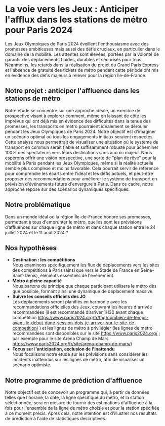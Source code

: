 # La voie vers les Jeux : Anticiper l'afflux dans les stations de métro pour Paris 2024

Les Jeux Olympiques de Paris 2024 éveillent l'enthousiasme avec des promesses ambitieuses mais aussi des défis cruciaux, en particulier dans le domaine de la mobilité. Les attentes sont élevées, portées par la volonté de garantir des déplacements fluides, durables et sécurisés pour tous. Néanmoins, les retards dans la réalisation du projet du Grand Paris Express et l'absence de gratuité des tickets de métro pendant cette période ont mis en évidence des défis majeurs à relever pour la région Île-de-France.

## Notre projet : anticiper l'affluence dans les stations de métro
Notre étude se concentre sur une approche idéale, un exercice de prospective visant à explorer comment, même en laissant de côté les imprévus qui ont déjà mis en évidence des difficultés dans la tenue des promesses, les transports en métro pourraient idéalement se dérouler pendant les Jeux Olympiques de Paris 2024. Notre objectif est d'imaginer un scénario optimal où tous les engagements initiaux seraient respectés. 
Cette analyse nous permettrait de visualiser une situation où le système de transport en commun serait fiable et suffisamment robuste pour acheminer 100% des spectateurs vers leurs destinations sans accroc majeur. 
Nous espérons offrir une vision prospective, une sorte de "plan de rêve" pour la mobilité à Paris pendant les Jeux Olympiques, même si la réalité actuelle semble plus complexe et moins favorable. Cela pourrait servir de référence pour comprendre les écarts entre l'idéal et les défis actuels, et peut-être proposer des recommandations pour améliorer le système de transport en prévision d'événements futurs d'envergure à Paris.
Dans ce cadre, notre approche repose sur des scénarios dynamiques spécifiques.

## Notre problématique 
Dans un monde idéal où la région Île-de-France honore ses promesses, permettant à tous d'emprunter le métro, quelles sont les prévisions d’affluences sur chaque ligne de métro et dans chaque station entre le 24 juillet 2024 et le 11 août 2024 ? 

## Nos hypothèses 
- 	**Destination : les compétitions**  \
  Nous examinons spécifiquement les flux de déplacements vers les sites des compétitions à Paris (ainsi que vers le Stade de France en Seine-Saint-Denis), éléments essentiels de l'événement.
- 	**Métro à pleine capacité** \
  Nous partons du principe que chaque participant utilisera le métro dès que possible, formant ainsi une dynamique de déplacement massive.
- 	**Suivre les conseils officiels des JO** \
  Les déplacements seront planifiés en harmonie avec les recommandations officielles des Jeux, couvrant les heures d'arrivée recommandées (il est recommandé d’arriver 1H30 avant chaque compétition https://www.paris2024.org/fr/faq/combien-de-temps-avant-le-debut-dune-session-dois-je-arriver-sur-le-site-de-competition/ ) et les lignes de métro à privilégier (les lignes de métro recommandées sont disponibles sur le site https://www.paris2024.org/ ; par exemple pour le site Arena Champ de Mars https://www.paris2024.org/fr/site/arena-champ-de-mars/)
-  **Focus sur l'anticipation, exclusion de l'inattendu** \
  Nous focalisons notre étude sur les prévisions sans considérer les incidents inattendus sur les lignes de métro, afin de visualiser un scénario optimiste.

## Notre programme de prédiction d'affluence
Notre objectif est de concevoir un programme qui, à partir de données telles que l'horaire, la date, la ligne spécifique du métro, et la station sélectionnée, sera en mesure de fournir des estimations d'affluence à la fois pour l'ensemble de la ligne de métro choisie et pour la station spécifiée à ce moment précis. Après cela, notre intention est d'illustrer nos résultats de prédiction à l'aide de statistiques descriptives.


